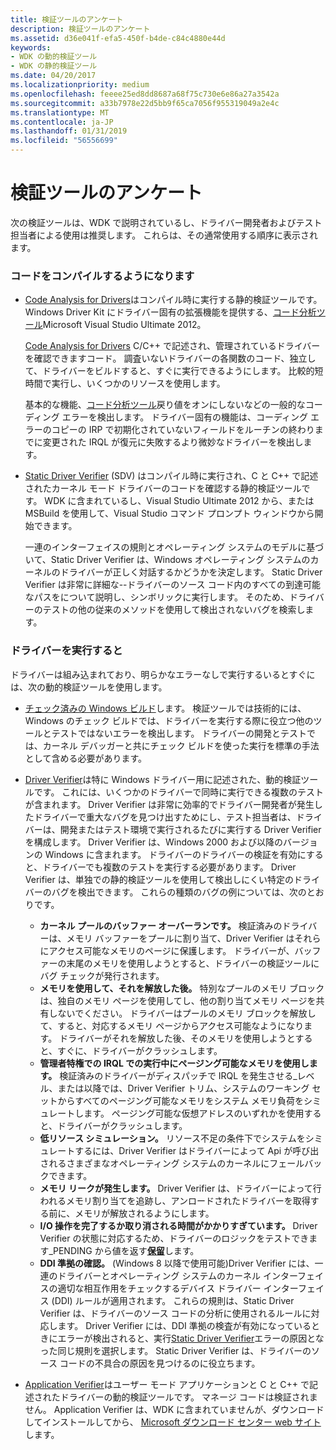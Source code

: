 ```yaml
---
title: 検証ツールのアンケート
description: 検証ツールのアンケート
ms.assetid: d36e041f-efa5-450f-b4de-c84c4880e44d
keywords:
- WDK の動的検証ツール
- WDK の静的検証ツール
ms.date: 04/20/2017
ms.localizationpriority: medium
ms.openlocfilehash: feeee25ed8dd8687a68f75c730e6e86a27a3542a
ms.sourcegitcommit: a33b7978e22d5bb9f65ca7056f955319049a2e4c
ms.translationtype: MT
ms.contentlocale: ja-JP
ms.lasthandoff: 01/31/2019
ms.locfileid: "56556699"
---
```

# <a name="survey-of-verification-tools"></a>検証ツールのアンケート


次の検証ツールは、WDK で説明されているし、ドライバー開発者およびテスト担当者による使用は推奨します。 これらは、その通常使用する順序に表示されます。

### <a name="span-idassoonasthecodecompilesspanspan-idassoonasthecodecompilesspanas-soon-as-the-code-compiles"></a><span id="as_soon_as_the_code_compiles"></span><span id="AS_SOON_AS_THE_CODE_COMPILES"></span>コードをコンパイルするようになります

-   [Code Analysis for Drivers](code-analysis-for-drivers.md)はコンパイル時に実行する静的検証ツールです。 Windows Driver Kit にドライバー固有の拡張機能を提供する、[コード分析ツール](https://go.microsoft.com/fwlink/p/?linkid=226836)Microsoft Visual Studio Ultimate 2012。

    [Code Analysis for Drivers](code-analysis-for-drivers.md) C/C++ で記述され、管理されているドライバーを確認できますコード。 調査いないドライバーの各関数のコード、独立して、ドライバーをビルドすると、すぐに実行できるようにします。 比較的短時間で実行し、いくつかのリソースを使用します。

    基本的な機能、[コード分析ツール](https://go.microsoft.com/fwlink/p/?linkid=226836)戻り値をオンにしないなどの一般的なコーディング エラーを検出します。 ドライバー固有の機能は、コーディング エラーのコピーの IRP で初期化されていないフィールドをルーチンの終わりまでに変更された IRQL が復元に失敗するより微妙なドライバーを検出します。

<!-- -->

-   [Static Driver Verifier](static-driver-verifier.md) (SDV) はコンパイル時に実行され、C と C++ で記述されたカーネル モード ドライバーのコードを確認する静的検証ツールです。 WDK に含まれているし、Visual Studio Ultimate 2012 から、または MSBuild を使用して、Visual Studio コマンド プロンプト ウィンドウから開始できます。

    一連のインターフェイスの規則とオペレーティング システムのモデルに基づいて、Static Driver Verifier は、Windows オペレーティング システムのカーネルのドライバーが正しく対話するかどうかを決定します。 Static Driver Verifier は非常に詳細な--ドライバーのソース コード内のすべての到達可能なパスをについて説明し、シンボリックに実行します。 そのため、ドライバーのテストの他の従来のメソッドを使用して検出されないバグを検索します。

### <a name="span-idwhenthedriverrunsspanspan-idwhenthedriverrunsspanwhen-the-driver-runs"></a><span id="when_the_driver_runs"></span><span id="WHEN_THE_DRIVER_RUNS"></span>ドライバーを実行すると

ドライバーは組み込まれており、明らかなエラーなしで実行するいるとすぐには、次の動的検証ツールを使用します。

-   [チェック済みの Windows ビルド](checked-build-of-windows.md)します。 検証ツールでは技術的には、Windows のチェック ビルドでは、ドライバーを実行する際に役立つ他のツールとテストではないエラーを検出します。 ドライバーの開発とテストでは、カーネル デバッガーと共にチェック ビルドを使った実行を標準の手法として含める必要があります。

-   [Driver Verifier](driver-verifier.md)は特に Windows ドライバー用に記述された、動的検証ツールです。 これには、いくつかのドライバーで同時に実行できる複数のテストが含まれます。 Driver Verifier は非常に効率的でドライバー開発者が発生したドライバーで重大なバグを見つけ出すためにし、テスト担当者は、ドライバーは、開発またはテスト環境で実行されるたびに実行する Driver Verifier を構成します。 Driver Verifier は、Windows 2000 および以降のバージョンの Windows に含まれます。 ドライバーのドライバーの検証を有効にすると、ドライバーでも複数のテストを実行する必要があります。 Driver Verifier は、単独での静的検証ツールを使用して検出しにくい特定のドライバーのバグを検出できます。 これらの種類のバグの例については、次のとおりです。
    -   **カーネル プールのバッファー オーバーランです。** 検証済みのドライバーは、メモリ バッファーをプールに割り当て、Driver Verifier はそれらにアクセス可能なメモリのページに保護します。 ドライバーが、バッファーの末尾のメモリを使用しようとすると、ドライバーの検証ツールにバグ チェックが発行されます。
    -   **メモリを使用して、それを解放した後。** 特別なプールのメモリ ブロックは、独自のメモリ ページを使用してし、他の割り当てメモリ ページを共有しないでください。 ドライバーはプールのメモリ ブロックを解放して、すると、対応するメモリ ページからアクセス可能なようになります。 ドライバーがそれを解放した後、そのメモリを使用しようとすると、すぐに、ドライバーがクラッシュします。
    -   **管理者特権での IRQL での実行中にページング可能なメモリを使用します。** 検証済みのドライバーがディスパッチで IRQL を発生させる\_レベル、または以降では、Driver Verifier トリム、システムのワーキング セットからすべてのページング可能なメモリをシステム メモリ負荷をシミュレートします。 ページング可能な仮想アドレスのいずれかを使用すると、ドライバーがクラッシュします。
    -   **低リソース シミュレーション。** リソース不足の条件下でシステムをシミュレートするには、Driver Verifier はドライバーによって Api が呼び出されるさまざまなオペレーティング システムのカーネルにフェールバックできます。
    -   **メモリ リークが発生します。** Driver Verifier は、ドライバーによって行われるメモリ割り当てを追跡し、アンロードされたドライバーを取得する前に、メモリが解放されるようにします。
    -   **I/O 操作を完了するか取り消される時間がかかりすぎています。** Driver Verifier の状態に対応するため、ドライバーのロジックをテストできます\_PENDING から値を返す[**保留**](https://msdn.microsoft.com/library/windows/hardware/ff548336)します。
    -   **DDI 準拠の確認。** (Windows 8 以降で使用可能)Driver Verifier には、一連のドライバーとオペレーティング システムのカーネル インターフェイスの適切な相互作用をチェックするデバイス ドライバー インターフェイス (DDI) ルールが適用されます。 これらの規則は、Static Driver Verifier は、ドライバーのソース コードの分析に使用されるルールに対応します。 Driver Verifier には、DDI 準拠の検査が有効になっているときにエラーが検出されると、実行[Static Driver Verifier](static-driver-verifier.md)エラーの原因となった同じ規則を選択します。 Static Driver Verifier は、ドライバーのソース コードの不具合の原因を見つけるのに役立ちます。
-   [Application Verifier](application-verifier.md)はユーザー モード アプリケーションと C と C++ で記述されたドライバーの動的検証ツールです。 マネージ コードは検証されません。 Application Verifier は、WDK に含まれていませんが、ダウンロードしてインストールしてから、 [Microsoft ダウンロード センター web サイト](https://go.microsoft.com/fwlink/p/?linkid=11573)します。

 

 





